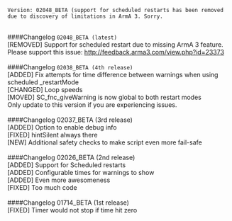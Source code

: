 `Version: 02048_BETA (support for scheduled restarts has been removed due to discovery of limitations in ArmA 3. Sorry.` <br /><br />

####Changelog `02048_BETA (latest)` <br />
[REMOVED] Support for scheduled restart due to missing ArmA 3 feature. <br />
Please support this issue:
http://feedback.arma3.com/view.php?id=23373 <br />
<br />
####Changelog `02038_BETA (4th release)` <br />
[ADDED] Fix attempts for time difference between warnings when using scheduled _restartMode <br />
[CHANGED] Loop speeds <br />
[MOVED] SC_fnc_giveWarning is now global to both restart modes <br />
Only update to this version if you are experiencing issues. <br />
<br />
####Changelog 02037_BETA (3rd release) <br />
[ADDED] Option to enable debug info <br />
[FIXED] hintSilent always there <br />
[NEW] Additional safety checks to make script even more fail-safe <br />
<br />
####Changelog 02026_BETA (2nd release) <br />
[ADDED] Support for Scheduled restarts <br />
[ADDED] Configurable times for warnings to show <br />
[ADDED] Even more awesomeness <br />
[FIXED] Too much code <br />
<br />
####Changelog 01714_BETA (1st release) <br />
[FIXED] Timer would not stop if time hit zero